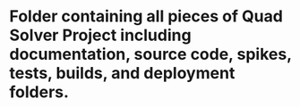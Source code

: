 Folder containing all pieces of Quad Solver Project including documentation, source code, spikes, tests, builds, and deployment folders.
===
